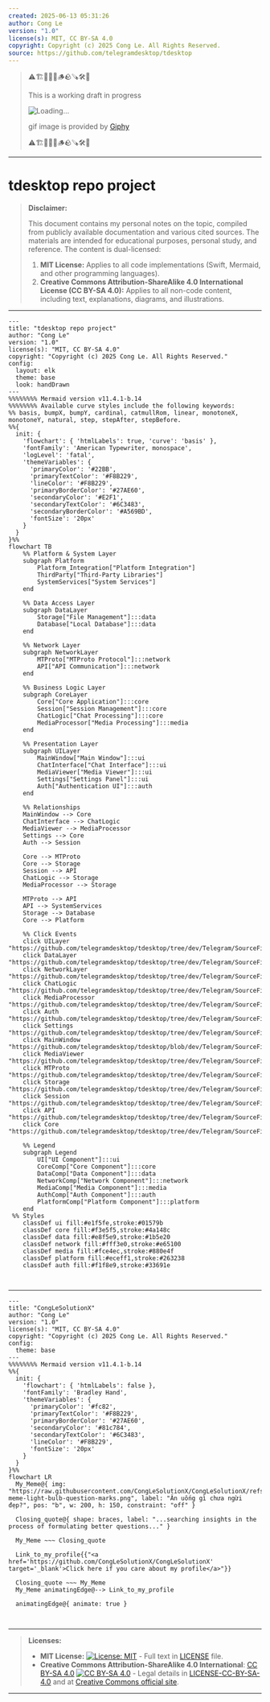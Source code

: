 ```yaml
---
created: 2025-06-13 05:31:26
author: Cong Le
version: "1.0"
license(s): MIT, CC BY-SA 4.0
copyright: Copyright (c) 2025 Cong Le. All Rights Reserved.
source: https://github.com/telegramdesktop/tdesktop
---
```



> ⚠️🏗️🚧🦺🧱🪵🪨🪚🛠️👷
> 
> This is a working draft in progress
> 
> ![Loading...](https://media4.giphy.com/media/v1.Y2lkPTc5MGI3NjExOGhlbHB1d29rancxZ3YyODN3Mm1sY2Q3cTNla3lpbjJ6ZXpicW1odSZlcD12MV9pbnRlcm5hbF9naWZfYnlfaWQmY3Q9Zw/JmV3SWDj9N6fVTzgJw/giphy.gif)
>
> gif image is provided by [Giphy](https://giphy.com)
> 
> ⚠️🏗️🚧🦺🧱🪵🪨🪚🛠️👷


----

# tdesktop repo project
> **Disclaimer:**
>
> This document contains my personal notes on the topic,
> compiled from publicly available documentation and various cited sources.
> The materials are intended for educational purposes, personal study, and reference.
> The content is dual-licensed:
> 1. **MIT License:** Applies to all code implementations (Swift, Mermaid, and other programming languages).
> 2. **Creative Commons Attribution-ShareAlike 4.0 International License (CC BY-SA 4.0):** Applies to all non-code content, including text, explanations, diagrams, and illustrations.
---

```mermaid
---
title: "tdesktop repo project"
author: "Cong Le"
version: "1.0"
license(s): "MIT, CC BY-SA 4.0"
copyright: "Copyright (c) 2025 Cong Le. All Rights Reserved."
config:
  layout: elk
  theme: base
  look: handDrawn
---
%%%%%%%% Mermaid version v11.4.1-b.14
%%%%%%%% Available curve styles include the following keywords:
%% basis, bumpX, bumpY, cardinal, catmullRom, linear, monotoneX, monotoneY, natural, step, stepAfter, stepBefore.
%%{
  init: {
    'flowchart': { 'htmlLabels': true, 'curve': 'basis' },
    'fontFamily': 'American Typewriter, monospace',
    'logLevel': 'fatal',
    'themeVariables': {
      'primaryColor': '#22BB',
      'primaryTextColor': '#F8B229',
      'lineColor': '#F8B229',
      'primaryBorderColor': '#27AE60',
      'secondaryColor': '#E2F1',
      'secondaryTextColor': '#6C3483',
      'secondaryBorderColor': '#A569BD',
      'fontSize': '20px'
    }
  }
}%%
flowchart TB
    %% Platform & System Layer
    subgraph Platform
        Platform_Integration["Platform Integration"]
        ThirdParty["Third-Party Libraries"]
        SystemServices["System Services"]
    end

    %% Data Access Layer
    subgraph DataLayer
        Storage["File Management"]:::data
        Database["Local Database"]:::data
    end

    %% Network Layer
    subgraph NetworkLayer
        MTProto["MTProto Protocol"]:::network
        API["API Communication"]:::network
    end

    %% Business Logic Layer
    subgraph CoreLayer
        Core["Core Application"]:::core
        Session["Session Management"]:::core
        ChatLogic["Chat Processing"]:::core
        MediaProcessor["Media Processing"]:::media
    end

    %% Presentation Layer
    subgraph UILayer
        MainWindow["Main Window"]:::ui
        ChatInterface["Chat Interface"]:::ui
        MediaViewer["Media Viewer"]:::ui
        Settings["Settings Panel"]:::ui
        Auth["Authentication UI"]:::auth
    end

    %% Relationships
    MainWindow --> Core
    ChatInterface --> ChatLogic
    MediaViewer --> MediaProcessor
    Settings --> Core
    Auth --> Session

    Core --> MTProto
    Core --> Storage
    Session --> API
    ChatLogic --> Storage
    MediaProcessor --> Storage

    MTProto --> API
    API --> SystemServices
    Storage --> Database
    Core --> Platform

    %% Click Events
    click UILayer "https://github.com/telegramdesktop/tdesktop/tree/dev/Telegram/SourceFiles/ui/"
    click DataLayer "https://github.com/telegramdesktop/tdesktop/tree/dev/Telegram/SourceFiles/data/"
    click NetworkLayer "https://github.com/telegramdesktop/tdesktop/tree/dev/Telegram/SourceFiles/mtproto/"
    click ChatLogic "https://github.com/telegramdesktop/tdesktop/tree/dev/Telegram/SourceFiles/history/"
    click MediaProcessor "https://github.com/telegramdesktop/tdesktop/tree/dev/Telegram/SourceFiles/media/"
    click Auth "https://github.com/telegramdesktop/tdesktop/tree/dev/Telegram/SourceFiles/intro/"
    click Settings "https://github.com/telegramdesktop/tdesktop/tree/dev/Telegram/SourceFiles/settings/"
    click MainWindow "https://github.com/telegramdesktop/tdesktop/blob/dev/Telegram/SourceFiles/window/main_window.cpp"
    click MediaViewer "https://github.com/telegramdesktop/tdesktop/tree/dev/Telegram/SourceFiles/media/view/"
    click MTProto "https://github.com/telegramdesktop/tdesktop/tree/dev/Telegram/SourceFiles/mtproto/"
    click Storage "https://github.com/telegramdesktop/tdesktop/tree/dev/Telegram/SourceFiles/storage/"
    click Session "https://github.com/telegramdesktop/tdesktop/tree/dev/Telegram/SourceFiles/main/session/"
    click API "https://github.com/telegramdesktop/tdesktop/tree/dev/Telegram/SourceFiles/api/"
    click Core "https://github.com/telegramdesktop/tdesktop/tree/dev/Telegram/SourceFiles/core/"

    %% Legend
    subgraph Legend
        UI["UI Component"]:::ui
        CoreComp["Core Component"]:::core
        DataComp["Data Component"]:::data
        NetworkComp["Network Component"]:::network
        MediaComp["Media Component"]:::media
        AuthComp["Auth Component"]:::auth
        PlatformComp["Platform Component"]:::platform
    end
 %% Styles
    classDef ui fill:#e1f5fe,stroke:#01579b
    classDef core fill:#f3e5f5,stroke:#4a148c
    classDef data fill:#e8f5e9,stroke:#1b5e20
    classDef network fill:#fff3e0,stroke:#e65100
    classDef media fill:#fce4ec,stroke:#880e4f
    classDef platform fill:#eceff1,stroke:#263238
    classDef auth fill:#f1f8e9,stroke:#33691e



```

-----

<!-- 
```mermaid
%% Current Mermaid version
info
```  -->


```mermaid
---
title: "CongLeSolutionX"
author: "Cong Le"
version: "1.0"
license(s): "MIT, CC BY-SA 4.0"
copyright: "Copyright (c) 2025 Cong Le. All Rights Reserved."
config:
  theme: base
---
%%%%%%%% Mermaid version v11.4.1-b.14
%%{
  init: {
    'flowchart': { 'htmlLabels': false },
    'fontFamily': 'Bradley Hand',
    'themeVariables': {
      'primaryColor': '#fc82',
      'primaryTextColor': '#F8B229',
      'primaryBorderColor': '#27AE60',
      'secondaryColor': '#81c784',
      'secondaryTextColor': '#6C3483',
      'lineColor': '#F8B229',
      'fontSize': '20px'
    }
  }
}%%
flowchart LR
  My_Meme@{ img: "https://raw.githubusercontent.com/CongLeSolutionX/CongLeSolutionX/refs/heads/main/assets/images/My-meme-light-bulb-question-marks.png", label: "Ăn uống gì chưa ngừi đẹp?", pos: "b", w: 200, h: 150, constraint: "off" }

  Closing_quote@{ shape: braces, label: "...searching insights in the process of formulating better questions..." }
    
  My_Meme ~~~ Closing_quote
    
  Link_to_my_profile{{"<a href='https://github.com/CongLeSolutionX/CongLeSolutionX' target='_blank'>Click here if you care about my profile</a>"}}

  Closing_quote ~~~ My_Meme
  My_Meme animatingEdge@--> Link_to_my_profile
  
  animatingEdge@{ animate: true }



```

---
>**Licenses:**
>
>- **MIT License:**  [![License: MIT](https://img.shields.io/badge/License-MIT-yellow.svg)](LICENSE) - Full text in [LICENSE](LICENSE) file.
>- **Creative Commons Attribution-ShareAlike 4.0 International**: [CC BY-SA 4.0](https://creativecommons.org/licenses/by-sa/4.0/) [![CC BY-SA 4.0](https://licensebuttons.net/l/by-sa/4.0/88x31.png)](https://creativecommons.org/licenses/by-sa/4.0/) - Legal details in [LICENSE-CC-BY-SA-4.0](THE_PAST/LICENSE-CC-BY-SA-4.0) and at [Creative Commons official site](https://creativecommons.org/licenses/by-sa/4.0/).
>
---
